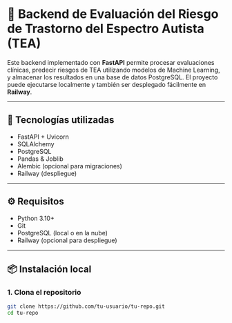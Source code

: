 # 🧠 Backend de Evaluación del Riesgo de Trastorno del Espectro Autista (TEA)

Este backend implementado con **FastAPI** permite procesar evaluaciones clínicas, predecir riesgos de TEA utilizando modelos de Machine Learning, y almacenar los resultados en una base de datos PostgreSQL. El proyecto puede ejecutarse localmente y también ser desplegado fácilmente en **Railway**.

---

## 🚀 Tecnologías utilizadas

- FastAPI + Uvicorn
- SQLAlchemy
- PostgreSQL
- Pandas & Joblib
- Alembic (opcional para migraciones)
- Railway (despliegue)

---

## ⚙️ Requisitos

- Python 3.10+
- Git
- PostgreSQL (local o en la nube)
- Railway (opcional para despliegue)

---

## 📦 Instalación local

### 1. Clona el repositorio

```bash
git clone https://github.com/tu-usuario/tu-repo.git
cd tu-repo
